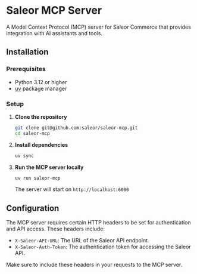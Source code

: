 # Saleor MCP Server

A Model Context Protocol (MCP) server for Saleor Commerce that provides integration with AI assistants and tools.

## Installation

### Prerequisites

- Python 3.12 or higher
- [uv](https://docs.astral.sh/uv/) package manager

### Setup

1. **Clone the repository**

   ```bash
   git clone git@github.com:saleor/saleor-mcp.git
   cd saleor-mcp
   ```

2. **Install dependencies**

   ```bash
   uv sync
   ```

3. **Run the MCP server locally**

   ```bash
   uv run saleor-mcp
   ```

   The server will start on `http://localhost:6000`

## Configuration

The MCP server requires certain HTTP headers to be set for authentication and API access. These headers include:

- `X-Saleor-API-URL`: The URL of the Saleor API endpoint.
- `X-Saleor-Auth-Token`: The authentication token for accessing the Saleor API.

Make sure to include these headers in your requests to the MCP server.
